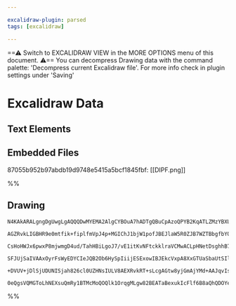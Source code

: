 ```yaml
---

excalidraw-plugin: parsed
tags: [excalidraw]

---
```

==⚠  Switch to EXCALIDRAW VIEW in the MORE OPTIONS menu of this document. ⚠== You can decompress Drawing data with the command palette: 'Decompress current Excalidraw file'. For more info check in plugin settings under 'Saving'


# Excalidraw Data

## Text Elements
## Embedded Files
87055b952b97abdb19d9748e5415a5bcf1845fbf: [[DIPF.png]]

%%
## Drawing
```compressed-json
N4KAkARALgngDgUwgLgAQQQDwMYEMA2AlgCYBOuA7hADTgQBuCpAzoQPYB2KqATLZMzYBXUtiRoIACyhQ4zZAHoFAc0JRJQgEYA6bGwC2CgF7N6hbEcK4OCtptbErHALRY8RMpWdx8Q1TdIEfARcZgRmBShcZQUebQB2bQAWGjoghH0EDihmbgBtcDBQMBKIEm4IAA4ABQAtADlmAAYAeS5+UthECsJ9aKQOyExuZwBGSsTRgE4ZytGANkqppIBW

AGZRvkLIGBHR9e0mtfik+fiplfmVpJ4p+MGIChJ1bjW1pofJBEJlaW5R0ZJB7WZTBbgfbYQZhQUhsADWCAAwmx8GxSBUYdZmHBcIFsqkSpBNLhsHDlLChBxiMjUeiJJiONjcVkoATSgAzQj4fAAZVgYIkkhJGkCbIEMPhCAA6s9JP8HtDYQi+TABehBB4xRAKb8OOFcmhRg82DjsGpdoamhDCdrhFS9cwDagOEJuQqEAhiP8kpUmvdIYwWOwuGge

CsHoHWJx6pwxP8mjwmgD4ud/TahHBiLgoJ7/vE1itKvNFtckklraVCMwACLpHNetDsghhB7k4RwACSxCdeQAug9NHbiABRYKZbI9/uQogcOHcF1u6dsUm5xvNhAPTnBLsVCZNFYrTQXHhH+K4TTETTTYh3H0Ia77XCH7Ds8ardmadla5jucSoAqEmARrbEB2xTjahBUlgFS4E0ECFAAvuA4EQLgcBwHy2Z/sUkDqBkf4QEQvysh0DCEAgFAAEIkm

SFJUjSaIVAAxOyrFsWyEDYCIeJQB2Ob6HySpIiijESExowIBJEkcVxpA8XxGTUaSbaUtSIl0ugDJMjxMncSyCn6AAYlyvL8gRGrlKRsnyfxgmSjKxAvKGVl6dkBl2cqZkVBZXouXJ+n8QASsIur6vKhSca5vH8S0prmvGFaRf5bn8YZnBQIZuD6FyFqoOGEXWQFGRpdkPKEEYf6Jn5NkZAAKlgUAAIJESG6DBOyJEFVF7lRKQTVyWwFBfLgDbOq6

+DVUV+jDlSjUDUNISjah826cl0UZHNsIULV8AEXRvkRT+sLcgAGtw8yjGmAjYMd+AAJqvIs2hTPMPBJFMaxLPMPplqRRhsAY3A4ZA9AEEIf6jIhk0pRkwWqQ6Tq2qpHHkiQZUVdwVURajxB8ggcDcPlpQ4wAsmwxAIDN57BKNTb4C22OkCQDEacDECUSiS2kMoxIABQ8Jd1C8ILwv3KgTTaCsACUWqBQgyiuriFTc3zPDvELasfLw6vi5LMtQ11a

0eQgsVQMGToLhNEXsuQmRy1BTMcMoQOQlk1OrqgMLgw82BEATaBexukIcFlf6B8aQhQDOYekODBulHYABWCDYDkPIh3AZMU1Tmg09wdMM6UJJm4wtUA/gLs2l05npKnwZalx0IGDt3RoJbDyoiutPrh3oRNXXpfl/O42IeACH8BAW7hEDSEIUAA=
```
%%